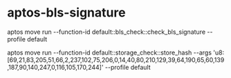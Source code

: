 # aptos-bls-signature

aptos move run --function-id default::bls_check::check_bls_signature --profile default

aptos move run --function-id default::storage_check::store_hash --args 'u8:[69,21,83,205,51,66,2,237,102,75,206,0,14,40,80,210,129,39,64,190,65,60,139,187,90,140,247,0,116,105,170,244]' --profile default 
